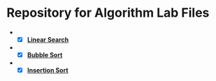 # Repository for Algorithm Lab Files

- - [x] [**Linear Search**](https://github.com/ItsTatsuya/AlgorithmLab/tree/main/LinearSearch)
- - [x] [**Bubble Sort**](https://github.com/ItsTatsuya/AlgorithmLab/tree/main/BubbleSort)
- - [x] [**Insertion Sort**](https://github.com/ItsTatsuya/AlgorithmLab/tree/main/InsertionSort)